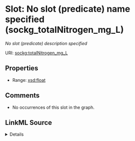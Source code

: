 

# Slot: No slot (predicate) name specified (sockg_totalNitrogen_mg_L)


_No slot (predicate) description specified_







URI: [sockg:totalNitrogen_mg_L](https://idir.uta.edu/sockg-ontology/docs/totalNitrogen_mg_L)



<!-- no inheritance hierarchy -->








## Properties

* Range: [xsd:float](http://www.w3.org/2001/XMLSchema#float)





## Comments

* No occurrences of this slot in the graph.



## LinkML Source

<details>

```yaml
name: sockg_totalNitrogen_mg_L
description: No slot (predicate) description specified
title: No slot (predicate) name specified
comments:
- No occurrences of this slot in the graph.
from_schema: soc-kg
rank: 1000
domain: sockg_WaterQualityConc
slot_uri: sockg:totalNitrogen_mg_L
alias: sockg_totalNitrogen_mg_L
range: float

```
</details>